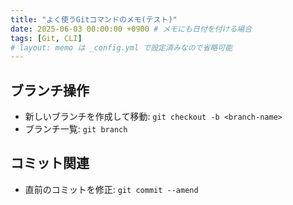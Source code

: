 ```yaml
---
title: "よく使うGitコマンドのメモ(テスト)"
date: 2025-06-03 00:00:00 +0900 # メモにも日付を付ける場合
tags: [Git, CLI]
# layout: memo は _config.yml で設定済みなので省略可能
---
```


## ブランチ操作

- 新しいブランチを作成して移動: `git checkout -b <branch-name>`
- ブランチ一覧: `git branch`

## コミット関連

- 直前のコミットを修正: `git commit --amend`